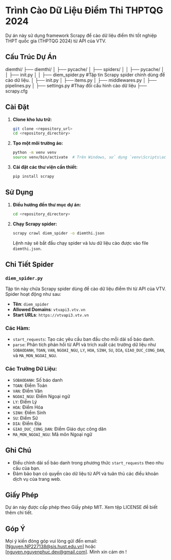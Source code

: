 # Trình Cào Dữ Liệu Điểm Thi THPTQG 2024

Dự án này sử dụng framework Scrapy để cào dữ liệu điểm thi tốt nghiệp THPT quốc gia (THPTQG 2024) từ API của VTV.

## Cấu Trúc Dự Án
diemthi/
├── diemthi/
│ ├── pycache/
│ ├── spiders/
│ │ ├── pycache/
│ │ ├── init.py
│ │ ├── diem_spider.py      #Tập tin Scrapy spider chính dùng để cào dữ liệu.
│ ├── init.py
│ ├── items.py
│ ├── middlewares.py
│ ├── pipelines.py
│ ├── settings.py           #Thay đổi cấu hình cào dữ liệu
├── scrapy.cfg

## Cài Đặt

1. **Clone kho lưu trữ:**

    ```bash
    git clone <repository_url>
    cd <repository_directory>
    ```

2. **Tạo một môi trường ảo:**

    ```bash
    python -m venv venv
    source venv/bin/activate  # Trên Windows, sử dụng `venv\Scripts\activate`
    ```

3. **Cài đặt các thư viện cần thiết:**

    ```bash
    pip install scrapy
    ```

## Sử Dụng

1. **Điều hướng đến thư mục dự án:**

    ```bash
    cd <repository_directory>
    ```

2. **Chạy Scrapy spider:**

    ```bash
    scrapy crawl diem_spider -o diemthi.json
    ```

    Lệnh này sẽ bắt đầu chạy spider và lưu dữ liệu cào được vào file `diemthi.json`.

## Chi Tiết Spider

### `diem_spider.py`

Tập tin này chứa Scrapy spider dùng để cào dữ liệu điểm thi từ API của VTV. Spider hoạt động như sau:

- **Tên**: `diem_spider`
- **Allowed Domains**: `vtvapi3.vtv.vn`
- **Start URLs**: `https://vtvapi3.vtv.vn`

### Các Hàm:

- `start_requests`: Tạo các yêu cầu ban đầu cho mỗi dải số báo danh.
- `parse`: Phân tích phản hồi từ API và trích xuất các trường dữ liệu như `SOBAODANH`, `TOAN`, `VAN`, `NGOAI_NGU`, `LY`, `HOA`, `SINH`, `SU`, `DIA`, `GIAO_DUC_CONG_DAN`, và `MA_MON_NGOAI_NGU`.

### Các Trường Dữ Liệu:

- `SOBAODANH`: Số báo danh
- `TOAN`: Điểm Toán
- `VAN`: Điểm Văn
- `NGOAI_NGU`: Điểm Ngoại ngữ
- `LY`: Điểm Lý
- `HOA`: Điểm Hóa
- `SINH`: Điểm Sinh
- `SU`: Điểm Sử
- `DIA`: Điểm Địa
- `GIAO_DUC_CONG_DAN`: Điểm Giáo dục công dân
- `MA_MON_NGOAI_NGU`: Mã môn Ngoại ngữ

## Ghi Chú

- Điều chỉnh dải số báo danh trong phương thức `start_requests` theo nhu cầu của bạn.
- Đảm bảo bạn có quyền cào dữ liệu từ API và tuân thủ các điều khoản dịch vụ của trang web.

## Giấy Phép

Dự án này được cấp phép theo Giấy phép MIT. Xem tệp LICENSE để biết thêm chi tiết.

## Góp Ý
Mọi ý kiến đóng góp vui lòng gửi đến email: [Nguyen.NP227138@sis.hust.edu.vn] hoặc [nguyen.nguyenphuc.dev@gmail.com].
Mình xin cám ơn !

